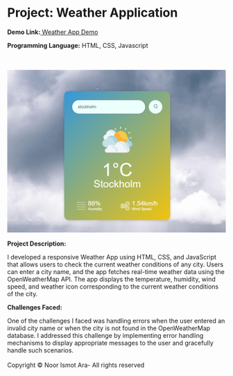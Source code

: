 # **Project: Weather Application**

**Demo Link:**[ Weather App Demo](https://noor-ismot.github.io/Find-Weather/)

**Programming Language:** HTML, CSS, Javascript <br> <br> <br>

![FindWeather](weather1.png)


**Project Description:**

I developed a responsive Weather App using HTML, CSS, and JavaScript that allows users to check the current weather conditions of any city. Users can enter a city name, and the app fetches real-time weather data using the OpenWeatherMap API. The app displays the temperature, humidity, wind speed, and weather icon corresponding to the current weather conditions of the city.

**Challenges Faced:**

One of the challenges I faced was handling errors when the user entered an invalid city name or when the city is not found in the OpenWeatherMap database. I addressed this challenge by implementing error handling mechanisms to display appropriate messages to the user and gracefully handle such scenarios.<br><br>
                                                       Copyright © Noor Ismot Ara- All rights reserved
